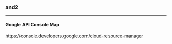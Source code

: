 ### and2
---

#### Google API Console Map

https://console.developers.google.com/cloud-resource-manager
##


##












